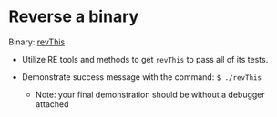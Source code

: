 # Reverse a binary

Binary: [revThis](./revThis)

- Utilize RE tools and methods to get `revThis` to pass all of its tests.

- Demonstrate success message with the command: `$ ./revThis`
  - Note: your final demonstration should be without a debugger attached

